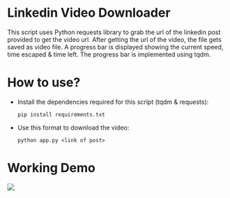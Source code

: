 # Linkedin Video Downloader
This script uses Python requests library to grab the url of the linkedin post provided to get the video url. After getting the url of the video, the file gets saved as video file. A progress bar is displayed showing the current speed, time escaped & time left. The progress bar is implemented using tqdm.


# How to use?
- Install the dependencies required for this script (tqdm & requests):

    ```pip install requirements.txt```

- Use this format to download the video:

    ```python app.py <link of post>```


# Working Demo

![](https://i.imgur.com/g9cf7CM.gif)
